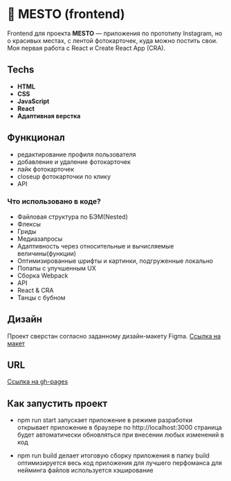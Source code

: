# :round_pushpin: MESTO (frontend)

Frontend для проекта **MESTO** — приложения по прототипу Instagram, но о красивых местах, с лентой фотокарточек, куда можно постить свои.
Моя первая работа с React и Create React App (CRA). 


## Techs

- **HTML**
- **CSS**
- **JavaScript**
- **React**
- **Адаптивная верстка**


## Функционал
- редактирование профиля пользователя
- добавление и удаление фотокарточек
- лайк фотокарточек
- closeup фотокарточки по клику
- API


### Что использовано в коде?
* Файловая структура по БЭМ(Nested)
* Флексы
* Гриды
* Медиазапросы
* Адаптивность через относительные и вычисляемые величины(функции)
* Оптимизированные шрифты и картинки, подгруженные локально
* Попапы с улучшенным UX
* Сборка Webpack
* API
* React & CRA
* Танцы с бубном


## Дизайн

Проект сверстан согласно заданному дизайн-макету Figma.
[Ссылка на макет](https://www.figma.com/file/2cn9N9jSkmxD84oJik7xL7/JavaScript.-Sprint-4?node-id=0%3A1)

## URL

[Ссылка на gh-pages](https://dzhaneta.github.io/mesto-react/)


## Как запустить проект

* npm run start
запускает приложение в режиме разработки
открывает приложение в браузере по http://localhost:3000
страница будет автоматически обновляться при внесении любых изменений в код

* npm run build
делает итоговую сборку приложения в папку build
оптимизируется весь код приложения для лучшего перфоманса
для нейминга файлов используется хэширование
